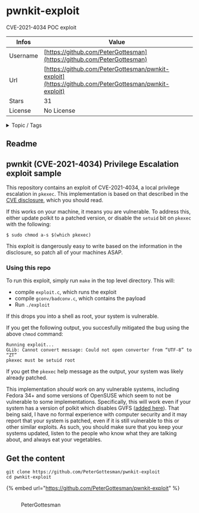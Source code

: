 # pwnkit-exploit

CVE-2021-4034 POC exploit

| Infos    | Value                                                              |
| -------- | -------------------------------------------------------------------|
| Username | [https://github.com/PeterGottesman](https://github.com/PeterGottesman) |
| Url      | [https://github.com/PeterGottesman/pwnkit-exploit](https://github.com/PeterGottesman/pwnkit-exploit)                                               |
| Stars    | 31                                                          |
| License  | No License                                                        |

<details>

<summary>Topic / Tags</summary>



</details>

## Readme

## pwnkit (CVE-2021-4034) Privilege Escalation exploit sample

This repository contains an exploit of CVE-2021-4034, a local
privilege escalation in `pkexec`. This implementation is based on that
described in the [CVE
disclosure](https://marc.info/?l=oss-security&m=164313339424946&w=2), which you should read.

If this works on your machine, it means you are vulnerable. To address
this, either update polkit to a patched version, or disable the `setuid`
bit on `pkexec` with the following:

```
$ sudo chmod a-s $(which pkexec)
```

This exploit is dangerously easy to write based on the information in
the disclosure, so patch all of your machines ASAP.

### Using this repo 

To run this exploit, simply run `make` in the top level
directory. This will:
- compile `exploit.c`, which runs the exploit
- compile `gconv/badconv.c`, which contains the payload
- Run `./exploit`

If this drops you into a shell as root, your system is vulnerable. 

If you get the following output, you succesfully mitigated the bug
using the above `chmod` command:

```
Running exploit...
GLib: Cannot convert message: Could not open converter from “UTF-8” to “ZT”
pkexec must be setuid root
```

If you get the `pkexec` help message as the output, your system was
likely already patched.

This implementation _should_ work on any vulnerable systems, including
Fedora 34+ and some versions of OpenSUSE which seem to not be
vulnerable to some implementations. Specifically, this will work even
if your system has a version of polkit which disables GVFS ([added
here](https://gitlab.freedesktop.org/polkit/polkit/-/commit/daf3d5c2d15466a267221fcb099c59c870098e03)). That
being said, I have no formal experience with computer security and it
may report that your system is patched, even if it is still vulnerable
to this or other similar exploits. As such, you should make sure that
you keep your systems updated, listen to the people who know what they
are talking about, and always eat your vegetables.



## Get the content

```
git clone https://github.com/PeterGottesman/pwnkit-exploit
cd pwnkit-exploit
```

{% embed url="https://github.com/PeterGottesman/pwnkit-exploit" %}

<figure><img src="https://avatars.githubusercontent.com/u/9545411?v=4" alt=""><figcaption><p>PeterGottesman</p></figcaption></figure>
